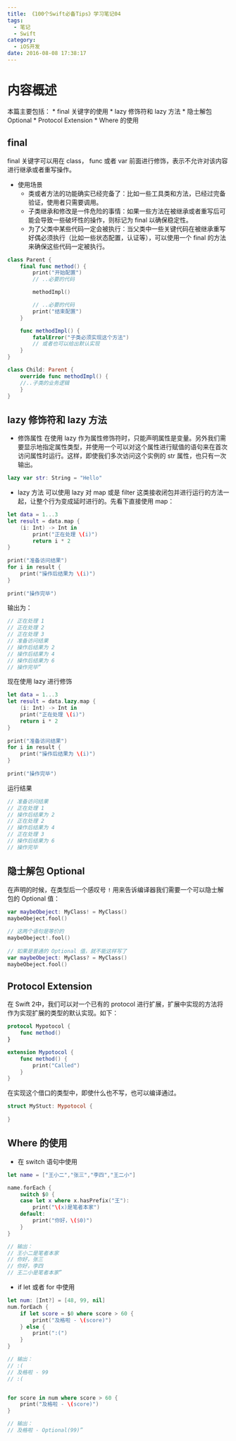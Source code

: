 ```yaml
---
title: 《100个Swift必备Tips》学习笔记04
tags:
  - 笔记
  - Swift
category:
  - iOS开发
date: 2016-08-08 17:38:17
---
```


# 内容概述

本篇主要包括：
	* final 关键字的使用
	* lazy 修饰符和 lazy 方法 
	* 隐士解包 Optional
	* Protocol Extension
	* Where 的使用

<!--more-->

## final
final 关键字可以用在 class， func 或者 var 前面进行修饰，表示不允许对该内容进行继承或者重写操作。

* 使用场景
   * 类或者方法的功能确实已经完备了：比如一些工具类和方法，已经过完备验证，使用者只需要调用。
   * 子类继承和修改是一件危险的事情：如果一些方法在被继承或者重写后可能会导致一些破坏性的操作，则标记为 final 以确保稳定性。
   * 为了父类中某些代码一定会被执行：当父类中一些关键代码在被继承重写好偶必须执行（比如一些状态配置，认证等），可以使用一个 final 的方法来确保这些代码一定被执行。

```swift
class Parent {
    final func method() {
        print("开始配置")
        // ..必要的代码

        methodImpl()

        // ..必要的代码
        print("结束配置")
    }

    func methodImpl() {
        fatalError("子类必须实现这个方法")
        // 或者也可以给出默认实现
    }
}

class Child: Parent {
    override func methodImpl() {
    //..子类的业务逻辑
    }
}
``` 

## lazy 修饰符和 lazy 方法
* 修饰属性
在使用 lazy 作为属性修饰符时，只能声明属性是变量。另外我们需要显示地指定属性类型，并使用一个可以对这个属性进行赋值的语句来在首次访问属性时运行。这样，即使我们多次访问这个实例的 str 属性，也只有一次输出。

```swift
lazy var str: String = "Hello"
```

* lazy 方法
	可以使用 lazy 对 map 或是 filter 这类接收闭包并进行运行的方法一起，让整个行为变成延时进行的。先看下直接使用 map：
	
```swift
let data = 1...3
let result = data.map {
    (i: Int) -> Int in
        print("正在处理 \(i)")
        return i * 2
}
	
print("准备访问结果")
for i in result {
    print("操作后结果为 \(i)")
}
   
print("操作完毕")
```
	
输出为：
	
```swift
// 正在处理 1
// 正在处理 2
// 正在处理 3
// 准备访问结果
// 操作后结果为 2
// 操作后结果为 4
// 操作后结果为 6
// 操作完毕”
```

现在使用 lazy 进行修饰
	
```swift
let data = 1...3
let result = data.lazy.map {
    (i: Int) -> Int in
    print("正在处理 \(i)")
    return i * 2
}
	
print("准备访问结果")
for i in result {
    print("操作后结果为 \(i)")
}
   
print("操作完毕")
```
	
运行结果
	
```swift
// 准备访问结果
// 正在处理 1
// 操作后结果为 2
// 正在处理 2
// 操作后结果为 4
// 正在处理 3
// 操作后结果为 6
// 操作完毕
```
## 隐士解包 Optional

在声明的时候，在类型后一个感叹号 `!` 用来告诉编译器我们需要一个可以隐士解包的 Optional 值：

```swift
var maybeObeject: MyClass! = MyClass()
maybeObeject.fool()
   
// 这两个语句是等价的
maybeObeject!.fool()
      
// 如果是普通的 Optional 值，就不能这样写了
var maybeObeject: MyClass? = MyClass()
maybeObeject.fool() 
```

##  Protocol Extension
在 Swift 2中，我们可以对一个已有的 protocol 进行扩展，扩展中实现的方法将作为实现扩展的类型的默认实现。如下：

```swift
protocol Mypotocol {
    func method()
}

extension Mypotocol {
    func method() {
        print("Called")
    }
}
```

在实现这个借口的类型中，即使什么也不写，也可以编译通过。

```swift
struct MyStuct: Mypotocol {
    
}
```

## Where 的使用
* 在 switch 语句中使用

```swift
let name = ["王小二","张三","李四","王二小"]

name.forEach {
    switch $0 {
    case let x where x.hasPrefix("王"):
        print("\(x)是笔者本家")
    default:
        print("你好，\($0)")
    }
}

// 输出：
// 王小二是笔者本家
// 你好，张三
// 你好，李四
// 王二小是笔者本家”
```

* if let 或者 for 中使用

```swift
let num: [Int?] = [48, 99, nil]
num.forEach {
    if let score = $0 where score > 60 {
        print("及格啦 - \(score)")
    } else {
        print(":(")
    }
}

// 输出：
// :(
// 及格啦 - 99
// :(


for score in num where score > 60 {
    print("及格啦 - \(score)")
}

// 输出：
// 及格啦 - Optional(99)”
```

